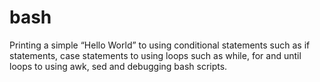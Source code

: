 # bash

Printing a simple “Hello World” to using conditional statements such as if statements, case statements to using loops such as while, for and until loops to using awk, sed and debugging bash scripts. 
